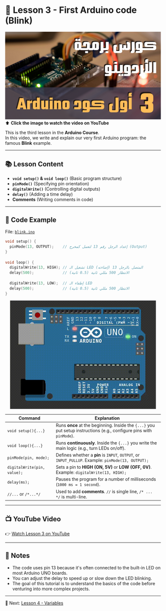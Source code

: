# 🎥 Lesson 3 - First Arduino code (Blink)  

[![First Arduino Code](https://github.com/IronWolf437/arduino-course/blob/main/lesson-3%20%7C%20First%20Arduino%20code/thumbnail.png)](https://www.youtube.com/embed/lysSW3TG0Tk?si=CrNTGh5_oY2wCOyN)  
⬆️ **Click the image to watch the video on YouTube**  

This is the third lesson in the **Arduino Course**.  
In this video, we write and explain our very first Arduino program: the famous **Blink** example.  

---

## 📚 Lesson Content
- **`void setup()` & `void loop()`** (Basic program structure)
- **`pinMode()`** (Specifying pin orientation)
- **`digitalWrite()`** (Controlling digital outputs)
- **`delay()`** (Adding a time delay)
- **Comments** (Writing comments in code)

---

## 📂 Code Example
File: [`blink.ino`](https://github.com/IronWolf437/arduino-course/blob/main/lesson-3%20%7C%20First%20Arduino%20code/blink.ino)  

```cpp
void setup() {
  pinMode(13, OUTPUT);    // إعداد الرجل رقم 13 لتعمل كمخرج (Output)
}

void loop() {
  digitalWrite(13, HIGH); // تشغيل الـ LED المتصل بالرجل 13 (إضاءته)
  delay(500);             // الانتظار 500 مللي ثانية (0.5 ثانية)

  digitalWrite(13, LOW);  // إطفاء الـ LED
  delay(500);             // الانتظار 500 مللي ثانية (0.5 ثانية)
}
```
<p align="center">
  <img src="https://github.com/IronWolf437/arduino-course/blob/main/lesson-3%20%7C%20First%20Arduino%20code/output%20code.gif" alt="output code"/>
</p>

| Command              | Explanation |
|-----------------------|-------------|
| `void setup(){...}`   | Runs **once** at the beginning. Inside the `{...}` you put setup instructions (e.g., configure pins with `pinMode`). |
| `void loop(){...}`    | Runs **continuously**. Inside the `{...}` you write the main logic (e.g., turn LEDs on/off). |
| `pinMode(pin, mode);`  | Defines whether a **pin** is `INPUT`, `OUTPUT`, or `INPUT_PULLUP`. Example: `pinMode(13, OUTPUT);` |
| `digitalWrite(pin, value);` | Sets a pin to **HIGH (ON, 5V)** or **LOW (OFF, 0V)**. Example: `digitalWrite(13, HIGH);` |
| `delay(ms);`           | Pauses the program for a number of milliseconds (`1000 ms = 1 second`). |
| `//...` or `/*...*/`  | Used to add **comments**. `//` is single line, `/* ... */` is multi-line. |

---

## 📺 YouTube Video
👉 [Watch Lesson 3 on YouTube](https://www.youtube.com/embed/lysSW3TG0Tk?si=CrNTGh5_oY2wCOyN)

---

## 📝 Notes
- The code uses pin 13 because it's often connected to the built-in LED on most Arduino UNO boards.
- You can adjust the delay to speed up or slow down the LED blinking.
- The goal of this tutorial is to understand the basics of the code before venturing into more complex projects.

---

🔗 Next: [Lesson 4 - Variables]()
